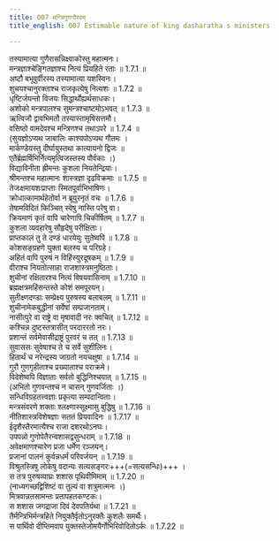 ```yaml
---
title: 007 मन्त्रिगुणगौरवम्
title_english: 007 Estimable nature of king dasharatha s ministers

---
```




  
तस्यामात्या गुणैरासन्निक्ष्वाकोस्तु महात्मनः।  
मन्त्रज्ञाश्चेङ्गितज्ञाश्च नित्यं प्रियहिते रताः ॥ 1.7.1 ॥   
अष्टौ बभूवुर्वीरस्य तस्यामात्या यशस्विनः।  
शुचयश्चानुरक्ताश्च राजकृत्येषु नित्यशः ॥ 1.7.2 ॥   
धृष्टिर्जयन्तो विजयः सिद्धार्थोह्यर्थसाधकः।  
अशोको मन्त्रपालश्च सुमन्त्रश्चाष्टमोऽभवत् ॥ 1.7.3 ॥   
ऋत्विजौ द्वावभिमतौ तस्यास्तामृषिसत्तमौ।  
वसिष्ठो वामदेवश्च मन्त्रिणश्च तथाऽपरे ॥ 1.7.4 ॥   
(सुयज्ञोऽप्यथ जाबालिः काश्यपोऽप्यथ गौतमः ।  
मार्कण्डेयस्तु दीर्घायुस्तथा कात्यायनो द्विजः ॥  
एतैर्ब्रह्मर्षिभिर्नित्यमृत्विजस्तस्य पौर्वकाः ।)  
विद्याविनीता ह्रीमन्तः कुशला नियतेन्द्रियाः।  
श्रीमन्तश्च महात्मानः शास्त्रज्ञा दृढविक्रमाः ॥ 1.7.5 ॥   
तेजःक्षमायशःप्राप्ताः स्मितपूर्वाभिभाषिणः।  
क्रोधात्कामार्थहेतोर्वा न ब्रूयुरनृतं वचः ॥ 1.7.6 ॥   
तेषामविदितं किञ्चित् स्वेषु नास्ति परेषु वा।  
क्रियमाणं कृतं वापि चारेणापि चिकीर्षितम् ॥ 1.7.7 ॥   
कुशला व्यवहारेषु सौहृदेषु परीक्षिताः।  
प्राप्तकालं तु ते दण्डं धारयेयुः सुतेष्वपि ॥ 1.7.8 ॥   
कोशसङ्ग्रहणे युक्ता बलस्य च परिग्रहे।  
अहितं वापि पुरुषं न विहिंस्युरदूषकम् ॥ 1.7.9 ॥   
वीराश्च नियतोत्साहा राजशास्त्रमनुष्ठिताः।  
शुचीनां रक्षितारश्च नित्यं विषयवासिनाम् ॥ 1.7.10 ॥   
ब्रह्मक्षत्रमहिंसन्तस्ते कोशं समपूरयन्।  
सुतीक्ष्णदण्डाः सम्प्रेक्ष्य पुरुषस्य बलाबलम् ॥ 1.7.11 ॥   
शुचीनामेकबुद्धीनां सर्वेषां सम्प्रजानताम्।  
नासीत्पुरे वा राष्ट्रे वा मृषावादी नरः क्वचित् ॥ 1.7.12 ॥   
कश्चिन्न दुष्टस्तत्रासीत् परदाररतो नरः।  
प्रशान्तं सर्वमेवासीद्राष्ट्रं पुरवरं च तत् ॥ 1.7.13 ॥   
सुवाससः सुवेषाश्च ते च सर्वे सुशीलिनः।  
हितार्थं च नरेन्द्रस्य जाग्रतो नयचक्षुषा ॥ 1.7.14 ॥   
गुरौ गुणगृहीताश्च प्रख्याताश्च पराक्रमे।  
विदेशेष्वपि विज्ञाताः सर्वतो बुद्धिनिश्चयात् ॥ 1.7.15 ॥   
(अभितो गुणवन्तश्च न चासन् गुणवर्जिताः ।)  
सन्धिविग्रहतत्त्वज्ञाः प्रकृत्या सम्पदान्विताः।  
मन्त्रसंवरणे शक्ताः श्लक्ष्णास्सूक्ष्मासु बुद्धिषु ॥ 1.7.16 ॥   
नीतिशास्त्रविशेषज्ञाः सततं प्रियवादिनः ॥ 1.7.17 ॥   
ईदृशैस्तैरमात्यैश्च राजा दशरथोऽनघः।  
उपपन्नो गुणोपेतैरन्वशासद्वसुन्धराम् ॥ 1.7.18 ॥   
अवेक्षमाणश्चारेण प्रजा धर्मेण रञ्जयन्।  
प्रजानां पालनं कुर्वन्नधर्मं परिवर्जयन् ॥ 1.7.19 ॥   
विश्रुतस्त्रिषु लोकेषु वदान्यः सत्यसङ्गरः+++(=सत्यसन्धिः)+++ ।  
स तत्र पुरुषव्याघ्रः शशास पृथिवीमिमाम् ॥ 1.7.20 ॥   
(नाध्यगच्छद्विशिष्टं वा तुल्यं वा शत्रुमात्मनः ।)  
मित्रवान्नतसामन्तः प्रतापहतकण्टकः।  
स शशास जगद्राजा दिवं देवपतिर्यथा ॥ 1.7.21 ॥   
तैर्मन्त्रिभिर्मन्त्रहिते नियुक्तैर्वृतोऽनुरक्तैः कुशलैः समर्थैः।  
स पार्थिवो दीप्तिमवाप युक्तस्तेजोमयैर्गोभिरिवोदितोऽर्कः ॥ 1.7.22 ॥   